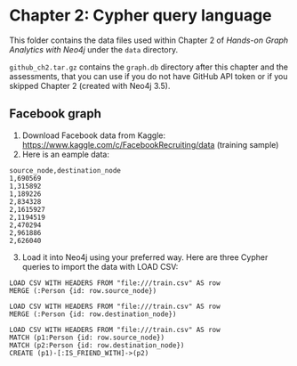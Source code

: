 # Chapter 2: Cypher query language

This folder contains the data files used within Chapter 2 of _Hands-on Graph Analytics with Neo4j_ under the `data` directory.

`github_ch2.tar.gz` contains the `graph.db` directory after this chapter and the assessments, that you can use if you do not have GitHub API token or if you skipped Chapter 2 (created with Neo4j 3.5).


## Facebook graph

1. Download Facebook data from Kaggle: https://www.kaggle.com/c/FacebookRecruiting/data (training sample)
2. Here is an eample data:
```
source_node,destination_node
1,690569
1,315892
1,189226
2,834328
2,1615927
2,1194519
2,470294
2,961886
2,626040
```

3. Load it into Neo4j using your preferred way. Here are three Cypher queries to import the data with LOAD CSV:


```
LOAD CSV WITH HEADERS FROM "file:///train.csv" AS row
MERGE (:Person {id: row.source_node})
```

```
LOAD CSV WITH HEADERS FROM "file:///train.csv" AS row
MERGE (:Person {id: row.destination_node})
```


```
LOAD CSV WITH HEADERS FROM "file:///train.csv" AS row
MATCH (p1:Person {id: row.source_node})
MATCH (p2:Person {id: row.destination_node})
CREATE (p1)-[:IS_FRIEND_WITH]->(p2)
```
